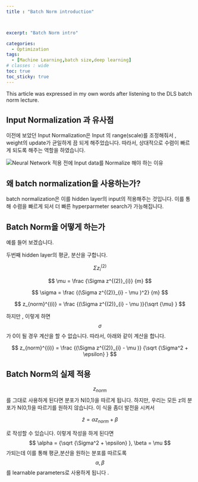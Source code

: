 ```yaml
---
title : "Batch Norm introduction"



excerpt: "Batch Norm intro"

categories:
  - Optimization
tags:
  - [Machine Learning,batch size,deep learning]
# classes : wide
toc: true
toc_sticky: true
---
```

This article was expressed in my own words after listening to the DLS batch norm lecture.
## Input Normalization 과 유사점

이전에 보았던 Input Normalization은 Input 의 range(scale)를 조정해줘서  , weight의 update가 균일하게 끔 되게 해주었습니다. 따라서, 상대적으로 수렴이 빠르게 되도록 해주는 역할을 하였습니다.

![Neural Network 적용 전에 Input data를 Normalize 해야 하는 이유](https://camo.githubusercontent.com/1f4da8632894c7220f804bcddc6e50bc708e6481/68747470733a2f2f692e696d6775722e636f6d2f32784e423261552e6a7067)

## 왜 batch normalization을 사용하는가?

batch normalization은 이를 hidden layer의 input의 적용해주는 것입니다. 이를 통해 수렴을 빠르게 되서 더 빠른 hyperparmeter search가 가능해집니다.

## Batch Norm을 어떻게 하는가

예를 들어 보겠습니다.

두번째 hidden layer의 평균, 분산을 구합니다. 

$$ \Sigma z^{(2)}_{i} $$  

$$ \mu = \frac {\Sigma z^{(2)}_{i}} {m} $$ 

$$ \sigma = \frac {(\Sigma z^{(2)}_{i} - \mu )^2} {m} $$

$$ z_{norm}^{(i)}  =  \frac {(\Sigma z^{(2)}_{i} - \mu )}{\sqrt {\mu} } $$

하지만 , 이렇게 하면  $$\sigma$$ 가 0이 될 경우 계산을 할 수 없습니다. 따라서, 아래와 같이 계산을 합니다.

$$ z_{norm}^{(i)}  =  \frac {(\Sigma z^{(2)}_{i} - \mu )} {\sqrt {\Sigma^2 + \epsilon}  } $$

 

## Batch Norm의  실제 적용

$$ z_{norm}$$ 를 그대로 사용하게 된다면 분포가 N(0,1)을 따르게 됩니다. 하지만, 우리는 모든 z의 분포가 N(0,1)을 따르기를 원하지 않습니다. 이 식을 좀더 발전을 시켜서 

$$ \widehat{z} = \alpha z_{norm} + \beta $$  

로 작성할 수 있습니다. 이렇게 작성을 하게 된다면  $$ \alpha =  {\sqrt {\Sigma^2 + \epsilon} }, \beta = \mu $$ 가되는데 이를 통해 평균,분산을 원하는 분포를 따르도록  $$ \alpha , \beta $$를 learnable parameters로 사용하게 됩니다 .

